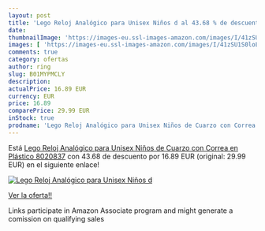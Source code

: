 ```yaml
---
layout: post
title: 'Lego Reloj Analógico para Unisex Niños d al 43.68 % de descuento'
date: 
thumbnailImage: 'https://images-eu.ssl-images-amazon.com/images/I/41zSU1S0loL._SL200_.jpg'
images: [ 'https://images-eu.ssl-images-amazon.com/images/I/41zSU1S0loL._SL200_.jpg' ]
comments: true
category: ofertas
author: ring
slug: B01MYPMCLY
description:
actualPrice: 16.89 EUR
currency: EUR
price: 16.89
comparePrice: 29.99 EUR
inStock: true
prodname: 'Lego Reloj Analógico para Unisex Niños de Cuarzo con Correa en Plástico 8020837'
---
```


Está [Lego Reloj Analógico para Unisex Niños de Cuarzo con Correa en Plástico 8020837](https://www.amazon.es/dp/B01MYPMCLY/?tag=tolees-21) con 43.68 de descuento por 16.89 EUR (original: 29.99 EUR) en el siguiente enlace!

[![Lego Reloj Analógico para Unisex Niños d](https://images-eu.ssl-images-amazon.com/images/I/41zSU1S0loL._SL200_.jpg)](https://www.amazon.es/dp/B01MYPMCLY/?tag=tolees-21)

[Ver la oferta!!](https://www.amazon.es/dp/B01MYPMCLY/?tag=tolees-21)

Links participate in Amazon Associate program and might generate a comission on qualifying sales


